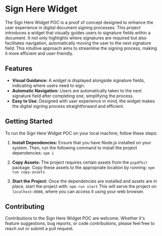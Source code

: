 # Sign Here Widget

The Sign Here Widget POC is a proof of concept designed to enhance the user experience in digital document signing processes. This project introduces a widget that visually guides users to signature fields within a document. It not only highlights where signatures are required but also facilitates navigation, automatically moving the user to the next signature field. This intuitive approach aims to streamline the signing process, making it more efficient and user-friendly.

## Features

- **Visual Guidance:** A widget is displayed alongside signature fields, indicating where users need to sign.
- **Automatic Navigation:** Users are automatically taken to the next signature field after completing one, simplifying the process.
- **Easy to Use:** Designed with user experience in mind, the widget makes the digital signing process straightforward and efficient.

## Getting Started

To run the Sign Here Widget POC on your local machine, follow these steps:

1. **Install Dependencies:**
   Ensure that you have Node.js installed on your system. Then, run the following command to install the project dependencies:
   `npm i`

2. **Copy Assets:**
The project requires certain assets from the `pspdfkit` package. Copy these assets to the appropriate location by running:
`npm run copy-assets`

3. **Start the Project:**
Once the dependencies are installed and assets are in place, start the project with:
`npm run start`
This will serve the project on `localhost:8080`, where you can access it using your web browser.

## Contributing

Contributions to the Sign Here Widget POC are welcome. Whether it's feature suggestions, bug reports, or code contributions, please feel free to reach out or submit a pull request.